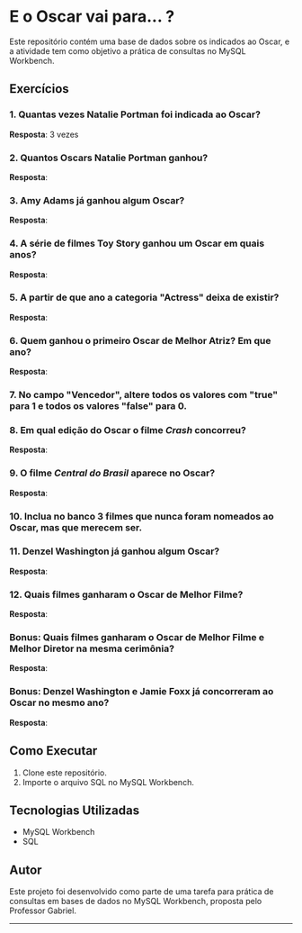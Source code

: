 # E o Oscar vai para... ?
Este repositório contém uma base de dados sobre os indicados ao Oscar, e a atividade tem como objetivo a prática de consultas no MySQL Workbench.

## Exercícios

### 1. Quantas vezes Natalie Portman foi indicada ao Oscar?
**Resposta**:  3 vezes

### 2. Quantos Oscars Natalie Portman ganhou?
**Resposta**:  


### 3. Amy Adams já ganhou algum Oscar?
**Resposta**:  


### 4. A série de filmes Toy Story ganhou um Oscar em quais anos?
**Resposta**:  


### 5. A partir de que ano a categoria "Actress" deixa de existir?
**Resposta**:  

### 6. Quem ganhou o primeiro Oscar de Melhor Atriz? Em que ano?
**Resposta**:  


### 7. No campo "Vencedor", altere todos os valores com "true" para 1 e todos os valores "false" para 0.

### 8. Em qual edição do Oscar o filme *Crash* concorreu?
**Resposta**:  

### 9. O filme *Central do Brasil* aparece no Oscar?
**Resposta**:  

### 10. Inclua no banco 3 filmes que nunca foram nomeados ao Oscar, mas que merecem ser.

### 11. Denzel Washington já ganhou algum Oscar?
**Resposta**:  


### 12. Quais filmes ganharam o Oscar de Melhor Filme?
**Resposta**:  


### Bonus: Quais filmes ganharam o Oscar de Melhor Filme e Melhor Diretor na mesma cerimônia?
**Resposta**:  

### Bonus: Denzel Washington e Jamie Foxx já concorreram ao Oscar no mesmo ano?
**Resposta**:  

## Como Executar
1. Clone este repositório.
2. Importe o arquivo SQL no MySQL Workbench.

## Tecnologias Utilizadas
- MySQL Workbench
- SQL

## Autor
Este projeto foi desenvolvido como parte de uma tarefa para prática de consultas em bases de dados no MySQL Workbench, proposta pelo Professor Gabriel.

---
